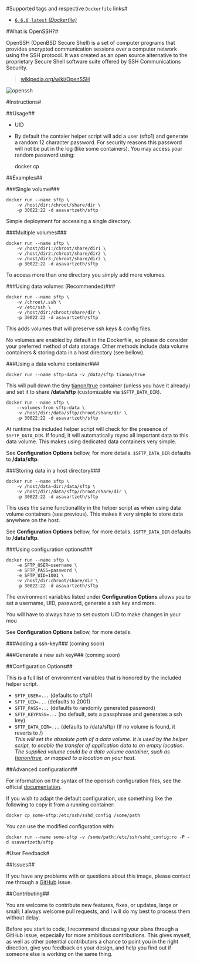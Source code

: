 #Supported tags and respective `Dockerfile` links#

- [`6`, `6.6`, `latest` *(Dockerfile)*](https://github.com/AsavarTzeth/docker-sftp/blob/master/Dockerfile)

#What is OpenSSH?#

OpenSSH (OpenBSD Secure Shell) is a set of computer programs that provides encrypted communication sessions over a computer network using the SSH protocol. It was created as an open source alternative to the proprietary Secure Shell software suite offered by SSH Communications Security.

> [wikipedia.org/wiki/OpenSSH](https://en.wikipedia.org/wiki/OpenSSH)

![openssh](http://openssh.com/images/openssh.gif)

#Instructions#

##Usage##

* UID
* By default the contaier helper script will add a user (sftp1) and generate a random 12 character password. For security reasons this password will not be put in the log (like some containers). You may access your random password using:


    docker cp

##Examples##

###Single volume###

    docker run --name sftp \
		-v /host/dir:/chroot/share/dir \
		-p 30022:22 -d asavartzeth/sftp

Simple deployment for accessing a single directory.

###Multiple volumes###

    docker run --name sftp \
		-v /host/dir1:/chroot/share/dir1 \
		-v /host/dir2:/chroot/share/dir2 \
		-v /host/dir3:/chroot/share/dir3 \
		-p 30022:22 -d asavartzeth/sftp

To access more than one directory you simply add more volumes.

###Using data volumes (Recommended)###

    docker run --name sftp \
		-v /chroot/.ssh \
		-v /etc/ssh \
		-v /host/dir:/chroot/share/dir \
		-p 30022:22 -d asavartzeth/sftp

This adds volumes that will preserve ssh keys & config files.

No volumes are enabled by default in the Dockerfile, so please do consider your preferred method of data storage. Other methods include data volume containers & storing data in a host directory (see bellow).

###Using a data volume container###

    docker run --name sftp-data -v /data/sftp tianon/true

This will pull down the tiny [tianon/true](https://registry.hub.docker.com/u/tianon/true/) container (unless you have it already) and set it to share **/data/sftp** (customizable via `$SFTP_DATA_DIR`).

    docker run --name sftp \
		--volumes-from sftp-data \
		-v /host/dir:/data/sftp/chroot/share/dir \
		-p 30022:22 -d asavartzeth/sftp

At runtime the included helper script will check for the presence of `$SFTP_DATA_DIR`. If found, it will automatically rsync all important data to this data volume. This makes using dedicated data containers very simple.

See **Configuration Options** bellow, for more details. `$SFTP_DATA_DIR` defaults to **/data/sftp**.

###Storing data in a host directory###

    docker run --name sftp \
		-v /host/data-dir:/data/sftp \
        -v /host/dir:/data/sftp/chroot/share/dir \
		-p 30022:22 -d asavartzeth/sftp

This uses the same functionallity in the helper script as when using data volume containers (see previous). This makes it very simple to store data anywhere on the host.

See **Configuration Options** bellow, for more details. `$SFTP_DATA_DIR` defaults to **/data/sftp**.

###Using configuration options###

    docker run --name sftp \
		-e SFTP_USER=username \
		-e SFTP_PASS=password \
		-e SFTP_UID=1001 \
		-v /host/dir:chroot/share/dir \
		-p 30022:22 -d asavartzeth/sftp

The environment variables listed under **Configuration Options** allows you to set a username, UID, password, generate a ssh key and more.

You will have to always have to set custom UID to make changes in your mou

See **Configuration Options** bellow, for more details.

###Adding a ssh-key###
(coming soon)

###Generate a new ssh key###
(coming soon)

##Configuration Options##

This is a full list of environment variables that is honored by the included helper script.

- `SFTP_USER=...` (defaults to sftp1)
- `SFTP_UID=...` (defaults to 2001)
- `SFTP_PASS=...` (defaults to randomly generated password)  
- `SFTP_KEYPASS=...` (no default, sets a passphrase and generates a ssh key)
- `SFTP_DATA_DIR=...` (defaults to /data/sftp) (If no volume is found, it reverts to /)  
*This will set the absolute path of a data volume. It is used by the helper script, to enable the transfer of application data to an empty location. The supplied volume could be a data volume container, such as [tianon/true](https://registry.hub.docker.com/u/tianon/true/), or mapped to a location on your host.*

##Advanced configuration##

For information on the syntax of the openssh configuration files, see the official [documentation](http://openbsd.org/cgi-bin/man.cgi/OpenBSD-current/man5/sshd_config.5?query=sshd_config&sec=5).

If you wish to adapt the default configuration, use something like the following to copy it from a running container:  
  
    docker cp some-sftp:/etc/ssh/sshd_config /some/path  

You can use the modified configuration with:

    docker run --name some-sftp -v /some/path:/etc/ssh/sshd_config:ro -P -d asavartzeth/sftp

#User Feedback#

##Issues##

If you have any problems with or questions about this image, please contact me through a [GitHub](https://github.com/asavartzeth/docker-sftp/issues) issue.  

##Contributing##
  
You are welcome to contribute new features, fixes, or updates, large or small; I always welcome pull requests, and I will do my best to process them without delay.

Before you start to code, I recommend discussing your plans through a GitHub issue, especially for more ambitious contributions. This gives myself, as well as other potential contributors a chance to point you in the right direction, give you feedback on your design, and help you find out if someone else is working on the same thing.
